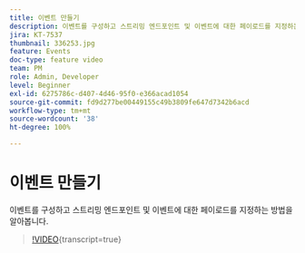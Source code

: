 ```yaml
---
title: 이벤트 만들기
description: 이벤트를 구성하고 스트리밍 엔드포인트 및 이벤트에 대한 페이로드를 지정하는 방법을 알아봅니다.
jira: KT-7537
thumbnail: 336253.jpg
feature: Events
doc-type: feature video
team: PM
role: Admin, Developer
level: Beginner
exl-id: 6275786c-d407-4d46-95f0-e366acad1054
source-git-commit: fd9d277be00449155c49b3809fe647d7342b6acd
workflow-type: tm+mt
source-wordcount: '38'
ht-degree: 100%

---
```


# 이벤트 만들기

이벤트를 구성하고 스트리밍 엔드포인트 및 이벤트에 대한 페이로드를 지정하는 방법을 알아봅니다.

>[!VIDEO](https://video.tv.adobe.com/v/336253?quality=12&learn=on){transcript=true}

